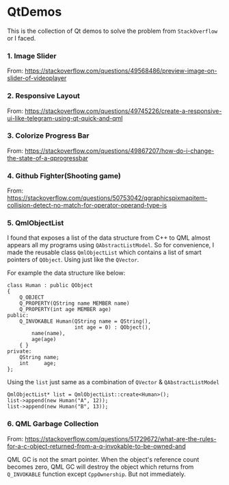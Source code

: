# QtDemos
This is the collection of Qt demos to solve the problem from `StackOverflow` or I faced.

### 1. Image Slider
From: https://stackoverflow.com/questions/49568486/preview-image-on-slider-of-videoplayer

### 2. Responsive Layout
From: https://stackoverflow.com/questions/49745226/create-a-responsive-ui-like-telegram-using-qt-quick-and-qml

### 3. Colorize Progress Bar
From: https://stackoverflow.com/questions/49867207/how-do-i-change-the-state-of-a-qprogressbar

### 4. Github Fighter(Shooting game)
From: https://stackoverflow.com/questions/50753042/qgraphicspixmapitem-collision-detect-no-match-for-operator-operand-type-is

### 5. QmlObjectList
I found that exposes a list of the data structure from C++ to QML almost appears all my programs using `QAbstractListModel`. So for convenience, I made the reusable class `QmlObjectList` which contains a list of smart pointers of `QObject`. Using just like the `QVector`.

For example the data structure like below:

    class Human : public QObject
    {
        Q_OBJECT
        Q_PROPERTY(QString name MEMBER name)
        Q_PROPERTY(int age MEMBER age)
    public:
        Q_INVOKABLE Human(QString name = QString(),
                          int age = 0) : QObject(),
            name(name),
            age(age)
        { }
    private:
        QString name;
        int     age;
    };

Using the `list` just same as a combination of `QVector` & `QAbstractListModel`

    QmlObjectList* list = QmlObjectList::create<Human>();
    list->append(new Human("A", 12));
    list->append(new Human("B", 13));

### 6. QML Garbage Collection
From: https://stackoverflow.com/questions/51729672/what-are-the-rules-for-a-c-object-returned-from-a-q-invokable-to-be-owned-and

QML GC is not the smart pointer. When the object's reference count becomes zero, QML GC will destroy the object which returns from `Q_INVOKABLE` function except `CppOwnership`. But not immediately. 
